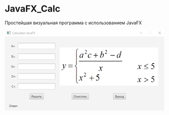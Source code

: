 # JavaFX_Calc
Простейшая визуальная программа с использованием JavaFX

![Screenshot](JavaFX_Calc.png)